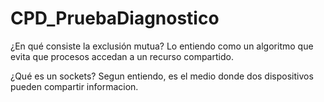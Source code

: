 # CPD_PruebaDiagnostico

¿En qué consiste la exclusión mutua?
Lo entiendo como un algoritmo que evita que procesos accedan a un recurso compartido.

¿Qué es un sockets?
Segun entiendo, es el medio donde dos dispositivos pueden compartir informacion.
